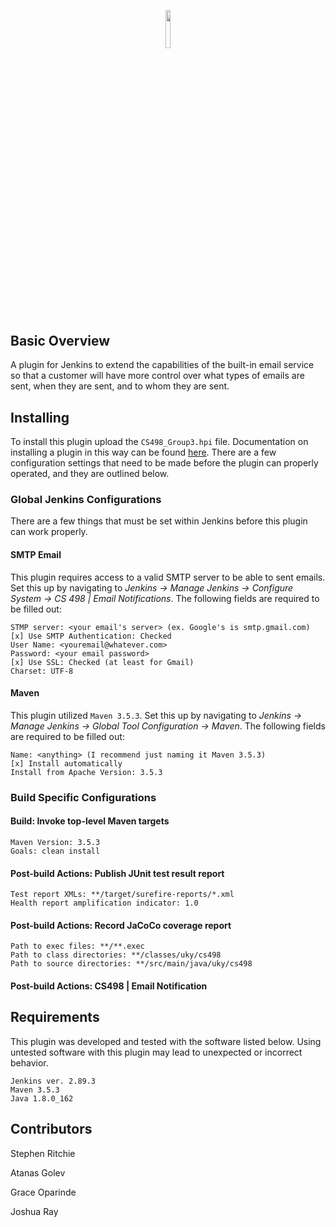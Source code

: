 <p align="center"><img width=12.5% src="https://wiki.jenkins.io/download/attachments/2916393/logo.png?version=1&modificationDate=1302753947000&api=v2"></p>

## Basic Overview
A plugin for Jenkins to extend the capabilities of the built-in email service so that a customer will have more control over what types of emails are sent, when they are sent, and to whom they are sent.

## Installing
To install this plugin upload the ```CS498_Group3.hpi``` file.  Documentation on installing a plugin in this way can be found [here](https://github.com/stephen-ritchie/CS498_FinalProject/wiki/Packaging-up-a-plugin).  There are a few configuration settings that need to be made before the plugin can properly operated, and they are outlined below.
### Global Jenkins Configurations
There are a few things that must be set within Jenkins before this plugin can work properly.
#### SMTP Email
This plugin requires access to a valid SMTP server to be able to sent emails.  Set this up by navigating to *Jenkins -> Manage Jenkins -> Configure System -> CS 498 | Email Notifications*.  The following fields are required to be filled out:
```
STMP server: <your email's server> (ex. Google's is smtp.gmail.com)
[x] Use SMTP Authentication: Checked
User Name: <youremail@whatever.com>
Password: <your email password>
[x] Use SSL: Checked (at least for Gmail)
Charset: UTF-8
```
#### Maven
This plugin utilized ```Maven 3.5.3```. Set this up by navigating to *Jenkins -> Manage Jenkins -> Global Tool Configuration -> Maven*.  The following fields are required to be filled out:
```
Name: <anything> (I recommend just naming it Maven 3.5.3)
[x] Install automatically 
Install from Apache Version: 3.5.3
```

### Build Specific Configurations
#### Build: Invoke top-level Maven targets
```
Maven Version: 3.5.3
Goals: clean install
```
#### Post-build Actions: Publish JUnit test result report
```
Test report XMLs: **/target/surefire-reports/*.xml
Health report amplification indicator: 1.0
```
#### Post-build Actions: Record JaCoCo coverage report
```
Path to exec files: **/**.exec
Path to class directories: **/classes/uky/cs498
Path to source directories: **/src/main/java/uky/cs498
```
#### Post-build Actions: CS498 | Email Notification

## Requirements
This plugin was developed and tested with the software listed below.  Using untested software with this plugin may lead to unexpected or incorrect behavior.
```
Jenkins ver. 2.89.3
Maven 3.5.3
Java 1.8.0_162
```
## Contributors
Stephen Ritchie

Atanas Golev

Grace Oparinde

Joshua Ray


